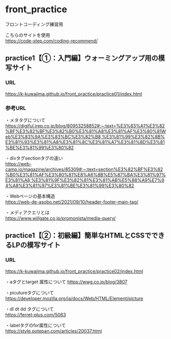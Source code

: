 # front_practice
フロントコーディング練習用  

こちらのサイトを使用  
https://code-step.com/coding-recommend/

## practice1【①：入門編】ウォーミングアップ用の模写サイト
### URL
https://k-kuwajima.github.io/front_practice/practice01/index.html

### 参考URL
・メタタグについて  
https://digiful.irep.co.jp/blog/80953258852#:~:text=%E3%83%A1%E3%82%BF%E3%82%BF%E3%82%B0%E3%81%A8%E3%81%AF%E3%80%81Web%E3%83%9A%E3%83%BC%E3%82%B8,%E3%81%99%E3%82%8B%E3%81%93%E3%81%A8%E3%81%8C%E3%81%A7%E3%81%8D%E3%81%BE%E3%81%99%E3%80%82

・divタグsectionタグの違い  
https://web-camp.io/magazine/archives/85309#:~:text=section%E3%82%BF%E3%82%B0%E3%81%AF%E3%80%81%E8%A6%8B%E5%87%BA%E3%81%97%E3%81%A8,%E3%81%9F%E3%82%81%E3%81%AB%E5%88%A9%E7%94%A8%E3%81%97%E3%81%BE%E3%81%99%E3%80%82

・Webページの基本構造  
https://web-de-asobo.net/2021/09/10/header-footer-main-tag/

・メディアクエリとは  
https://www.willgate.co.jp/promonista/media-query/  


## practice1【②：初級編】簡単なHTMLとCSSでできるLPの模写サイト
### URL
https://k-kuwajima.github.io/front_practice/practice02/index.html

・aタグとtarget 属性について
https://wwg.co.jp/blog/3807  

・picutureタグについて  
https://developer.mozilla.org/ja/docs/Web/HTML/Element/picture

・dl dt dd タグについて  
https://ferret-plus.com/5063

・labelタグのfor属性について  
https://style.potepan.com/articles/20037.html


